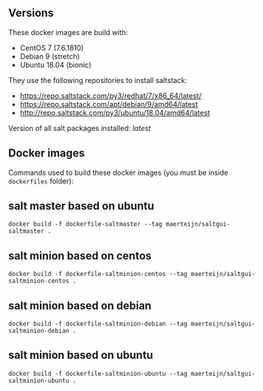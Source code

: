 Versions
--------
These docker images are build with:
- CentOS 7 (7.6.1810)
- Debian 9 (stretch)
- Ubuntu 18.04 (bionic)

They use the following repositories to install saltstack:
- https://repo.saltstack.com/py3/redhat/7/x86_64/latest/
- https://repo.saltstack.com/apt/debian/9/amd64/latest
- http://repo.saltstack.com/py3/ubuntu/18.04/amd64/latest

Version of all salt packages installed: *latest*

Docker images
-------------
Commands used to build these docker images (you must be inside `dockerfiles` folder):

## salt master based on ubuntu
```
docker build -f dockerfile-saltmaster --tag maerteijn/saltgui-saltmaster .
```

## salt minion based on centos
```
docker build -f dockerfile-saltminion-centos --tag maerteijn/saltgui-saltminion-centos .
```

## salt minion based on debian
```
docker build -f dockerfile-saltminion-debian --tag maerteijn/saltgui-saltminion-debian .
```

## salt minion based on ubuntu
```
docker build -f dockerfile-saltminion-ubuntu --tag maerteijn/saltgui-saltminion-ubuntu .
```

